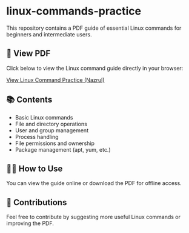 # linux-commands-practice

This repository contains a PDF guide of essential Linux commands for beginners and intermediate users.

## 📄 View PDF

Click below to view the Linux command guide directly in your browser:

[View Linux Command Practice (Nazrul)](./Linux%20Command%20Practice_%28Nazrul%29.pdf)

## 📚 Contents

- Basic Linux commands
- File and directory operations
- User and group management
- Process handling
- File permissions and ownership
- Package management (apt, yum, etc.)

## 🧑‍💻 How to Use

You can view the guide online or download the PDF for offline access.

## 📢 Contributions

Feel free to contribute by suggesting more useful Linux commands or improving the PDF.


